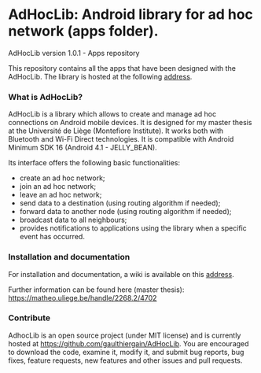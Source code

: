 # AdHocLib: Android library for ad hoc network (apps folder).

AdHocLib version 1.0.1 - Apps repository

This repository contains all the apps that have been designed with 
the AdHocLib. The library is hosted at the following [address](https://github.com/gaulthiergain/AdHocLib).

### What is AdHocLib?

AdHocLib is a library which allows to create and manage ad hoc connections on Android mobile devices. It is designed for my master thesis at the Université de Liège (Montefiore Institute). It works both with Bluetooth and Wi-Fi Direct technologies. It is compatible with Android Minimum SDK 16 (Android 4.1 - JELLY_BEAN).

Its interface offers the following basic functionalities:
  - create an ad hoc network;
  - join an ad hoc network;
  - leave an ad hoc network;
  - send data to a destination (using routing algorithm if needed);
  - forward data to another node (using routing algorithm if needed);
  - broadcast data to all neighbours;
  - provides notifications to applications using the library when a specific event has occurred. 
  
### Installation and documentation

For installation and documentation, a wiki is available on this [address](https://github.com/gaulthiergain/AdHocLib/wiki/Main-page).

Further information can be found here (master thesis): https://matheo.uliege.be/handle/2268.2/4702

### Contribute

AdhocLib is an open source project (under MIT license) and is currently hosted at <https://github.com/gaulthiergain/AdHocLib>.  You are encouraged to download the code, examine it, modify it, and submit bug reports, bug fixes, feature requests, new features and other issues and pull requests.
